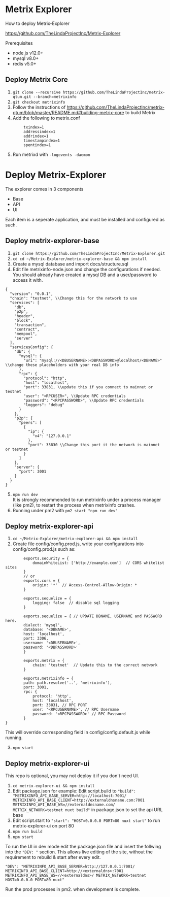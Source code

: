 # Metrix Explorer

How to deploy Metrix-Explorer

https://github.com/TheLindaProjectInc/Metrix-Explorer

Prerequisites
* node.js v12.0+
* mysql v8.0+
* redis v5.0+

## Deploy Metrix Core

1. `git clone --recursive https://github.com/TheLindaProjectInc/metrix-qtum.git --branch=metrixinfo`
2.  `git checkout metrixinfo`
3. Follow the instructions of https://github.com/TheLindaProjectInc/metrix-qtum/blob/master/README.md#building-metrix-core to build Metrix
4. Add the following to metrix.conf
```
        txindex=1
        addressindex=1
        addrindex=1
        timestampindex=1
        spentindex=1
```
5. Run metrixd with `-logevents -daemon`

# Deploy Metrix-Explorer
The explorer comes in 3 components
* Base
* API
* UI

Each item is a seperate application, and must be installed and configured as such.

## Deploy metrix-explorer-base
1. `git clone https://github.com/TheLindaProjectInc/Metrix-Explorer.git`
2. `cd cd ~/Metrix-Explorer/metrix-explorer-base && npm install`
3. Create a mysql database and import docs/structure.sql
4. Edit file metrixinfo-node.json and change the configurations if needed.
You should already have created a mysql DB and a user/password to access it with.
```
{
  "version": "0.0.1",
  "chain": "testnet", \\Change this for the network to use
  "services": [
    "db",
    "p2p",
    "header",
    "block",
    "transaction",
    "contract",
    "mempool",
    "server"
  ],
  "servicesConfig": {
    "db": {
      "mysql": {
        "uri": "mysql://<DBUSERNAME>:<DBPASSWORD>@localhost/<DBNAME>" \\change these placeholders with your real DB info
      },
      "rpc": {
        "protocol": "http",
        "host": "localhost",
        "port": 33831, \\update this if you connect to mainnet or testnet
        "user": "<RPCUSER>", \\Update RPC credentials
        "password": "<RPCPASSWORD>", \\Update RPC credentials
        "loggers": "debug"
      }
    },
    "p2p": {
      "peers": [
        {
          "ip": {
            "v4": "127.0.0.1"
          },
          "port": 33830 \\Change this port it the network is mainnet or testnet
        }
      ]
    },
    "server": {
      "port": 3001
    }
  }
}
```


5. `npm run dev`  
It is strongly recommended to run metrixinfo under a process manager (like pm2), to restart the process when metrixinfo crashes.
6. Running under pm2 with `pm2 start "npm run dev"`

## Deploy metrix-explorer-api

1. `cd ~/Metrix-Explorer/metrix-explorer-api && npm install`
2. Create file config/config.prod.js, write your configurations into config/config.prod.js such as:
```
        exports.security = {
            domainWhiteList: ['http://example.com']  // CORS whitelist sites
        }
        // or
        exports.cors = {
            origin: '*'  // Access-Control-Allow-Origin: *
        }

        exports.sequelize = {
            logging: false  // disable sql logging
        }

        exports.sequelize = { // UPDATE DBNAME, USERNAME and PASSWORD here.
        dialect: 'mysql',
        database: '<DBNAME>',
        host: 'localhost',
        port: 3306,
        username: '<DBUSERNAME>',
        password: '<DBPASSWORD>'
        }

        exports.metrix = {
            chain: 'testnet'  // Update this to the correct network
        }

        exports.metrixinfo = {
        path: path.resolve('..', 'metrixinfo'),
        port: 3001,
        rpc: {
            protocol: 'http',
            host: 'localhost',
            port: 33831, // RPC PORT
            user: '<RPCUSERNAME>', // RPC Username
            password: '<RPCPASSWORD>' // RPC Password
        }
}

```
This will override corresponding field in config/config.default.js while running.

3. `npm start`

## Deploy metrix-explorer-ui
This repo is optional, you may not deploy it if you don't need UI.

1. `cd metrix-explorer-ui && npm install`
2. Edit package.json for example:
Edit script.build to `"build": "METRIXINFO_API_BASE_SERVER=http://localhost:7001/ METRIXINFO_API_BASE_CLIENT=http://externaldnsname.com:7001 METRIXINFO_API_BASE_WS=//externaldnsname.com/ METRIX_NETWORK=testnet nuxt build"` in package.json to set the api URL base
3. Edit script.start to `"start": "HOST=0.0.0.0 PORT=80 nuxt start"` to run metrix-explorer-ui on port 80
4. `npm run build`
5. `npm start`

To run the UI in dev mode edit the package.json file and insert the follwing into the `"DEV: "` section. This allows live editing of the site, without the requirement to rebuild & start after every edit.
```
"DEV": "METRIXINFO_API_BASE_SERVER=http://127.0.0.1:7001/ METRIXINFO_API_BASE_CLIENT=http://<externaldns>:7001 METRIXINFO_API_BASE_WS=//<externaldns>/ METRIX_NETWORK=testnet HOST=0.0.0.0 PORT=80 nuxt"
```

Run the prod processes in pm2. when development is complete.